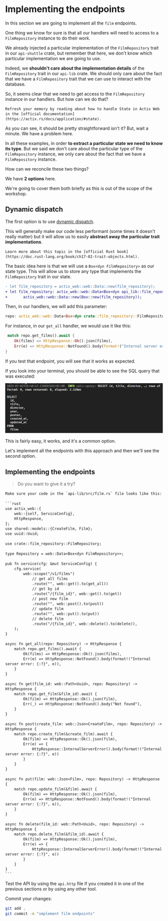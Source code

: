 # Implementing the endpoints

In this section we are going to implement all the `film` endpoints.

One thing we know for sure is that all our handlers will need to access to a `FilmRepository` instance to do their work. 

We already injected a particular implementation of the `FilmRepository` trait in our `api-shuttle` crate, but remember that here, we don't know which particular implementation we are going to use.

Indeed, we **shouldn't care about the implementation details** of the `FilmRepository` trait in our `api-lib` crate. We should only care about the fact that we have a `FilmRepository` trait that we can use to interact with the database.

So, it seems clear that we need to get access to the `FilmRepository` instance in our handlers. But how can we do that?

```admonish tip
Refresh your memory by reading about how to handle State in Actix Web in the [official documentation](https://actix.rs/docs/application/#state).
```

As you can see, it should be pretty straightforward isn't it? But, wait a minute. We have a problem here.

In all these examples, in order **to extract a particular state we need to know its type**. But we said we don't care about the particular type of the `FilmRepository` instance, we only care about the fact that we have a `FilmRepository` instance.

How can we reconcile these two things?

We have **2 options** here.

We're going to cover them both briefly as this is out of the scope of the workshop.

## Dynamic dispatch

The first option is to use [dynamic dispatch](https://en.wikipedia.org/wiki/Dynamic_dispatch). 

This will generally make our code less performant (some times it doesn't really matter) but it will allow us to easily **abstract away the particular trait implementations**.

```admonish info title="Trait Objects"
Learn more about this topic in the [official Rust book](https://doc.rust-lang.org/book/ch17-02-trait-objects.html).
```

The basic idea here is that we will use a `Box<dyn FilmRepository>` as our state type. This will allow us to store any type that implements the `FilmRepository` trait in our state.

```diff
- let film_repository = actix_web::web::Data::new(film_repository);
+ let film_repository: actix_web::web::Data<Box<dyn api_lib::film_repository::FilmRepository>> =
+       actix_web::web::Data::new(Box::new(film_repository));
```

Then, in our handlers, we will add this parameter:

```rust
repo: actix_web::web::Data<Box<dyn crate::film_repository::FilmRepository>>
```

For instance, in our `get_all` handler, we would use it like this:

```rust
 match repo.get_films().await {
    Ok(films) => HttpResponse::Ok().json(films),
    Err(e) => HttpResponse::NotFound().body(format!("Internal server error: {:?}", e)),
}
```

If you test that endpoint, you will see that it works as expected. 

If you look into your terminal, you should be able to see the SQL query that was executed:

![sql log](../assets/backend/22/sql_log.png)

This is fairly easy, it works, and it's a common option.

Let's implement all the endpoints with this approach and then we'll see the second option.

## Implementing the endpoints

> Do you want to give it a try?


~~~admonish tip title="Solution" collapsible=true
Make sure your code in the `api-lib/src/film.rs` file looks like this:

```rust
use actix_web::{
    web::{self, ServiceConfig},
    HttpResponse,
};
use shared::models::{CreateFilm, Film};
use uuid::Uuid;

use crate::film_repository::FilmRepository;

type Repository = web::Data<Box<dyn FilmRepository>>;

pub fn service(cfg: &mut ServiceConfig) {
    cfg.service(
        web::scope("/v1/films")
            // get all films
            .route("", web::get().to(get_all))
            // get by id
            .route("/{film_id}", web::get().to(get))
            // post new film
            .route("", web::post().to(post))
            // update film
            .route("", web::put().to(put))
            // delete film
            .route("/{film_id}", web::delete().to(delete)),
    );
}

async fn get_all(repo: Repository) -> HttpResponse {
    match repo.get_films().await {
        Ok(films) => HttpResponse::Ok().json(films),
        Err(e) => HttpResponse::NotFound().body(format!("Internal server error: {:?}", e)),
    }
}

async fn get(film_id: web::Path<Uuid>, repo: Repository) -> HttpResponse {
    match repo.get_film(&film_id).await {
        Ok(film) => HttpResponse::Ok().json(film),
        Err(_) => HttpResponse::NotFound().body("Not found"),
    }
}

async fn post(create_film: web::Json<CreateFilm>, repo: Repository) -> HttpResponse {
    match repo.create_film(&create_film).await {
        Ok(film) => HttpResponse::Ok().json(film),
        Err(e) => {
            HttpResponse::InternalServerError().body(format!("Internal server error: {:?}", e))
        }
    }
}

async fn put(film: web::Json<Film>, repo: Repository) -> HttpResponse {
    match repo.update_film(&film).await {
        Ok(film) => HttpResponse::Ok().json(film),
        Err(e) => HttpResponse::NotFound().body(format!("Internal server error: {:?}", e)),
    }
}

async fn delete(film_id: web::Path<Uuid>, repo: Repository) -> HttpResponse {
    match repo.delete_film(&film_id).await {
        Ok(film) => HttpResponse::Ok().json(film),
        Err(e) => {
            HttpResponse::InternalServerError().body(format!("Internal server error: {:?}", e))
        }
    }
}
```
~~~

Test the API by using the `api.http` file if you created it in one of the previous sections or by using any other tool.

Commit your changes:

```bash
git add .
git commit -m "implement film endpoints"
```
